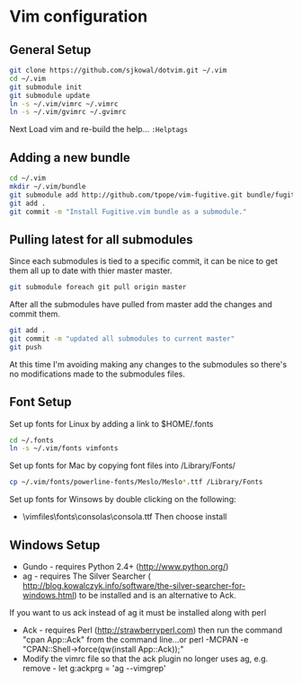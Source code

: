 # Vim configuration

## General Setup 
```sh
git clone https://github.com/sjkowal/dotvim.git ~/.vim
cd ~/.vim
git submodule init
git submodule update
ln -s ~/.vim/vimrc ~/.vimrc
ln -s ~/.vim/gvimrc ~/.gvimrc
```

Next Load vim and re-build the help...
```:Helptags```

## Adding a new bundle
```sh
cd ~/.vim
mkdir ~/.vim/bundle
git submodule add http://github.com/tpope/vim-fugitive.git bundle/fugitive
git add .
git commit -m "Install Fugitive.vim bundle as a submodule."
```

## Pulling latest for all submodules
Since each submodules is tied to a specific commit, it can be nice to get them
all up to date with thier master master. 

```sh
git submodule foreach git pull origin master
```

After all the submodules have pulled from master add the changes and commit
them.

```sh
git add .
git commit -m "updated all submodules to current master"
git push
```

At this time I'm avoiding making any changes to the submodules so there's no
modifications made to the submodules files.  

## Font Setup 
Set up fonts for Linux by adding a link to $HOME/.fonts
```sh
cd ~/.fonts
ln -s ~/.vim/fonts vimfonts
```

Set up fonts for Mac by copying font files into /Library/Fonts/
```sh
cp ~/.vim/fonts/powerline-fonts/Meslo/Meslo*.ttf /Library/Fonts
```

Set up fonts for Winsows by double clicking on the following: 
* <vim dir>\vimfiles\fonts\consolas\consola.ttf
Then choose install

## Windows Setup 
* Gundo - requires Python 2.4+ (http://www.python.org/)
* ag - requires The Silver Searcher ( http://blog.kowalczyk.info/software/the-silver-searcher-for-windows.html) to be installed and is an alternative to
  Ack.  

If you want to us ack instead of ag it must be installed along with perl
* Ack - requires Perl (http://strawberryperl.com) then run the command "cpan
  App::Ack" from the command line...or perl -MCPAN -e "CPAN::Shell->force(qw(install App::Ack));"
* Modify the vimrc file so that the ack plugin no longer uses ag, e.g. remove - let g:ackprg = 'ag --vimgrep'

